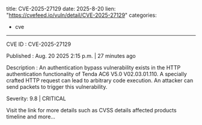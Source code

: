  
title: CVE-2025-27129
date: 2025-8-20
lien: "https://cvefeed.io/vuln/detail/CVE-2025-27129"
categories:
  - cve
---

CVE ID : CVE-2025-27129

Published :  Aug. 20
2025
2:15 p.m. | 27 minutes ago

Description : An authentication bypass vulnerability exists in the HTTP authentication functionality of Tenda AC6 V5.0 V02.03.01.110. A specially crafted HTTP request can lead to arbitrary code execution. An attacker can send packets to trigger this vulnerability.

Severity: 9.8 | CRITICAL

Visit the link for more details
such as CVSS details
affected products
timeline
and more...
